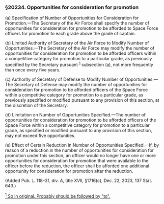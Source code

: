 ### §20234. Opportunities for consideration for promotion ###

(a) Specification of Number of Opportunities for Consideration for Promotion.—The Secretary of the Air Force shall specify the number of opportunities for consideration for promotion to be afforded to Space Force officers for promotion to each grade above the grade of captain.

(b) Limited Authority of Secretary of the Air Force to Modify Number of Opportunities.—The Secretary of the Air Force may modify the number of opportunities for consideration for promotion to be afforded officers within a competitive category for promotion to a particular grade, as previously specified by the Secretary pursuant <sup><a href="#20234_1_target" name="20234_1">1</a></sup> subsection (a), not more frequently than once every five years.

(c) Authority of Secretary of Defense to Modify Number of Opportunities.—The Secretary of Defense may modify the number of opportunities for consideration for promotion to be afforded officers of the Space Force within a competitive category for promotion to a particular grade, as previously specified or modified pursuant to any provision of this section, at the discretion of the Secretary.

(d) Limitation on Number of Opportunities Specified.—The number of opportunities for consideration for promotion to be afforded officers of the Space Force within a competitive category for promotion to a particular grade, as specified or modified pursuant to any provision of this section, may not exceed five opportunities.

(e) Effect of Certain Reduction in Number of Opportunities Specified.—If, by reason of a reduction in the number of opportunities for consideration for promotion under this section, an officer would no longer have one or more opportunities for consideration for promotion that were available to the officer before the reduction, the officer shall be afforded one additional opportunity for consideration for promotion after the reduction.

(Added Pub. L. 118–31, div. A, title XVII, §1716(c), Dec. 22, 2023, 137 Stat. 643.)

[<sup>1</sup> So in original. Probably should be followed by "to".](#20234_1)